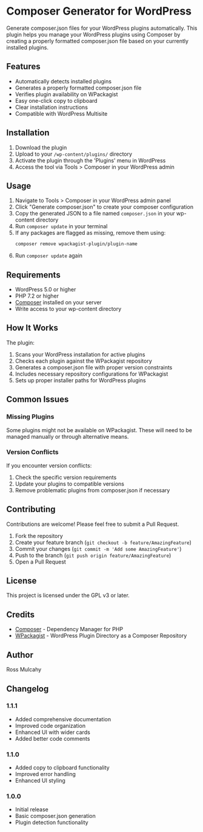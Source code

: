 # Composer Generator for WordPress

Generate composer.json files for your WordPress plugins automatically. This plugin helps you manage your WordPress plugins using Composer by creating a properly formatted composer.json file based on your currently installed plugins.

## Features

- Automatically detects installed plugins
- Generates a properly formatted composer.json file
- Verifies plugin availability on WPackagist
- Easy one-click copy to clipboard
- Clear installation instructions
- Compatible with WordPress Multisite

## Installation

1. Download the plugin
2. Upload to your `/wp-content/plugins/` directory
3. Activate the plugin through the 'Plugins' menu in WordPress
4. Access the tool via Tools > Composer in your WordPress admin

## Usage

1. Navigate to Tools > Composer in your WordPress admin panel
2. Click "Generate composer.json" to create your composer configuration
3. Copy the generated JSON to a file named `composer.json` in your wp-content directory
4. Run `composer update` in your terminal
5. If any packages are flagged as missing, remove them using:
   ```bash
   composer remove wpackagist-plugin/plugin-name
   ```
6. Run `composer update` again

## Requirements

- WordPress 5.0 or higher
- PHP 7.2 or higher
- [Composer](https://getcomposer.org/) installed on your server
- Write access to your wp-content directory

## How It Works

The plugin:
1. Scans your WordPress installation for active plugins
2. Checks each plugin against the WPackagist repository
3. Generates a composer.json file with proper version constraints
4. Includes necessary repository configurations for WPackagist
5. Sets up proper installer paths for WordPress plugins

## Common Issues

### Missing Plugins
Some plugins might not be available on WPackagist. These will need to be managed manually or through alternative means.

### Version Conflicts
If you encounter version conflicts:
1. Check the specific version requirements
2. Update your plugins to compatible versions
3. Remove problematic plugins from composer.json if necessary

## Contributing

Contributions are welcome! Please feel free to submit a Pull Request.

1. Fork the repository
2. Create your feature branch (`git checkout -b feature/AmazingFeature`)
3. Commit your changes (`git commit -m 'Add some AmazingFeature'`)
4. Push to the branch (`git push origin feature/AmazingFeature`)
5. Open a Pull Request

## License

This project is licensed under the GPL v3 or later.

## Credits

- [Composer](https://getcomposer.org/) - Dependency Manager for PHP
- [WPackagist](https://wpackagist.org/) - WordPress Plugin Directory as a Composer Repository

## Author

Ross Mulcahy

## Changelog

### 1.1.1
- Added comprehensive documentation
- Improved code organization
- Enhanced UI with wider cards
- Added better code comments

### 1.1.0
- Added copy to clipboard functionality
- Improved error handling
- Enhanced UI styling

### 1.0.0
- Initial release
- Basic composer.json generation
- Plugin detection functionality
